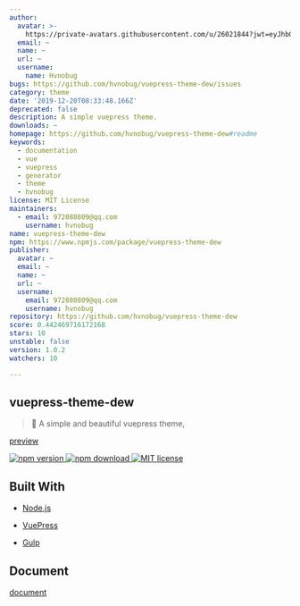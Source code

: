 ```yaml
---
author:
  avatar: >-
    https://private-avatars.githubusercontent.com/u/26021844?jwt=eyJhbGciOiJIUzI1NiIsInR5cCI6IkpXVCJ9.eyJpc3MiOiJnaXRodWIuY29tIiwiYXVkIjoicmF3LmdpdGh1YnVzZXJjb250ZW50LmNvbSIsImtleSI6ImtleTEiLCJleHAiOjE3MzQ2NzMwODAsIm5iZiI6MTczNDY3MTg4MCwicGF0aCI6Ii91LzI2MDIxODQ0In0.evipazDXpQqJutEHbwa4TSfidFkdVRAJ2I1WzKpVffk&v=4
  email: ~
  name: ~
  url: ~
  username:
    name: Hvnobug
bugs: https://github.com/hvnobug/vuepress-theme-dew/issues
category: theme
date: '2019-12-20T08:33:48.166Z'
deprecated: false
description: A simple vuepress theme.
downloads: ~
homepage: https://github.com/hvnobug/vuepress-theme-dew#readme
keywords:
  - documentation
  - vue
  - vuepress
  - generator
  - theme
  - hvnobug
license: MIT License
maintainers:
  - email: 972080809@qq.com
    username: hvnobug
name: vuepress-theme-dew
npm: https://www.npmjs.com/package/vuepress-theme-dew
publisher:
  avatar: ~
  email: ~
  name: ~
  url: ~
  username:
    email: 972080809@qq.com
    username: hvnobug
repository: https://github.com/hvnobug/vuepress-theme-dew
score: 0.442469716172168
stars: 10
unstable: false
version: 1.0.2
watchers: 10

---
```


## vuepress-theme-dew

> 🌈 A simple and beautiful vuepress theme,

[preview](https://hvnobug.com/)

<p>
    <a href="https://www.npmjs.com/package/vuepress-theme-dew">
      <img src="https://img.shields.io/npm/v/vuepress-theme-dew?color=red" alt="npm version">
    </a>
    <a href="https://www.npmjs.com/package/vuepress-theme-dew">
      <img src="https://img.shields.io/npm/dt/vuepress-theme-dew" alt="npm download">
    </a>
    <a href="https://github.com/hvnobug/vuepress-theme-dew/blob/master/LICENSE">
      <img src="https://img.shields.io/npm/l/vuepress-theme-dew" alt="MIT license">
    </a>
</p>


## Built With

* [Node.js](https://nodejs.org/)

* [VuePress](https://github.com/vuejs/vuepress)

* [Gulp](https://gulpjs.com/)

## Document

[document](https://hvnobug.com/pages/theme-document/)


